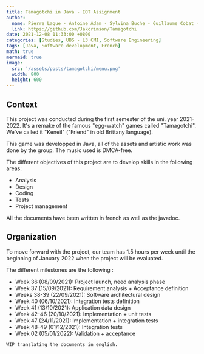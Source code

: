 ```yaml
---
title: Tamagotchi in Java - EOT Assignment
author:
  name: Pierre Lague - Antoine Adam - Sylvina Buche - Guillaume Cobat - Yoann Dewilde
  link: https://github.com/Jakcrimson/Tamagotchi
date: 2021-12-08 11:33:00 +0800
categories: [Studies, UBS - L3 CMI, Software Engineering]
tags: [Java, Software development, French]
math: true
mermaid: true
image:
  src: '/assets/posts/tamagotchi/menu.png'
  width: 800
  height: 600
---
```


## Context

This project was conducted during the first semester of the uni. year 2021-2022. It's a remake of the famous "egg-watch" games called "Tamagotchi". We've called it "Keneil" ("Friend" in old Brittany language).

This game was developped in Java, all of the assets and artistic work was done by the group. The music used is DMCA-free.

The different objectives of this project are to develop skills in the following areas:
- Analysis
- Design
- Coding
- Tests
- Project management

All the documents have been written in french as well as the javadoc. 

## Organization

To move forward with the project, our team has 1.5 hours per week until the beginning of January 2022 when the project will be evaluated.

The different milestones are the following :

- Week 36 (08/09/2021): Project launch, need analysis phase
- Week 37 (15/09/2021): Requirement analysis + Acceptance definition
- Weeks 38-39 (22/09/2021): Software architectural design
- Week 40 (06/10/2021): Integration tests definition
- Week 41 (13/10/2021): Application data design
- Week 42-46 (20/10/2021): Implementation + unit tests
- Week 47 (24/11/2021): Implementation + integration tests
- Week 48-49 (01/12/2021): Integration tests
- Week 02 (05/01/2022): Validation + acceptance

















```
WIP translating the documents in english.
```
